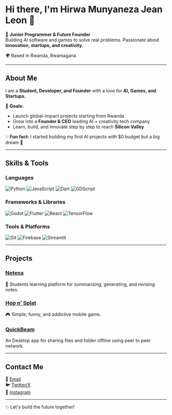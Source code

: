 # Hi there, I'm Hirwa Munyaneza Jean Leon 👋

🚀 **Junior Programmer & Future Founder**  
Building AI software and games to solve real problems. Passionate about **innovation, startups, and creativity**.  

🌍 Based in Rwanda, Rwamagana  



---

## About Me

I am a **Student, Developer, and Founder** with a love for **AI, Games, and Startups**.  

🎯 **Goals:**  
- Launch global-impact projects starting from Rwanda  
- Grow into a **Founder & CEO** leading AI + creativity tech company  
- Learn, build, and innovate step by step to reach **Silicon Valley**  

💡 **Fun fact:** I started building my first AI projects with $0 budget but a big dream 🌟  

---

## Skills & Tools

### Languages
![Python](https://img.shields.io/badge/Python-3776AB?style=for-the-badge&logo=python&logoColor=white)
![JavaScript](https://img.shields.io/badge/JavaScript-F7DF1E?style=for-the-badge&logo=javascript&logoColor=black)
![Dart](https://img.shields.io/badge/Dart-0175C2?style=for-the-badge&logo=dart&logoColor=white)
![GDScript](https://img.shields.io/badge/GDScript-ff8c00?style=for-the-badge&logo=godot-engine&logoColor=white)

### Frameworks & Libraries
![Godot](https://img.shields.io/badge/Godot-478CBF?style=for-the-badge&logo=godot-engine&logoColor=white)
![Flutter](https://img.shields.io/badge/Flutter-02569B?style=for-the-badge&logo=flutter&logoColor=white)
![React](https://img.shields.io/badge/React-20232A?style=for-the-badge&logo=react&logoColor=61DAFB)
![TensorFlow](https://img.shields.io/badge/TensorFlow-FF6F00?style=for-the-badge&logo=tensorflow&logoColor=white)

### Tools & Platforms
![Git](https://img.shields.io/badge/Git-F05032?style=for-the-badge&logo=git&logoColor=white)
![Firebase](https://img.shields.io/badge/Firebase-FFCA28?style=for-the-badge&logo=firebase&logoColor=black)
![Streamlit](https://img.shields.io/badge/Streamlit-FF4B4B?style=for-the-badge&logo=streamlit&logoColor=white)

---

## Projects

### [Notexa](https://notexa.streamlit.app/)  
📝 Students learning platform for summarizing, generating, and revising notes.  

### [Hop n’ Splat](#)  
🎮 Simple, funny, and addictive mobile game.

### [QuickBeam](#)  
An Desktop app for sharing files and folder offline using peer to peer network.

---

## Contact Me

📧 [Email](mailto:hirwajohnleon@gmail.com)  
🐦 [Twitter/X](https://twitter.com/HirwaLeon)  
📸 [Instagram](https://instagram.com/hirwa_leon)  



---


✨ Let's build the future together!
